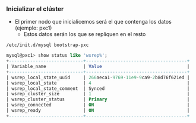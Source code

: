 ### Inicializar el clúster

* El primer nodo que inicialicemos será el que contenga los datos (ejemplo: pxc1)
  * Estos datos serán los que se repliquen en el resto

```
/etc/init.d/mysql bootstrap-pxc
```
```sql
mysql@pxc1> show status like 'wsrep%';
+----------------------------+--------------------------------------+
| Variable_name              | Value                                |
+----------------------------+--------------------------------------+
| wsrep_local_state_uuid     | 266aeca1-9769-11e9-9ca9-2b8d76f621ed |
| wsrep_local_state          | 4                                    |
| wsrep_local_state_comment  | Synced                               |
| wsrep_cluster_size         | 1                                    |
| wsrep_cluster_status       | Primary                              |
| wsrep_connected            | ON                                   |
| wsrep_ready                | ON                                   |
+----------------------------+--------------------------------------+
```
